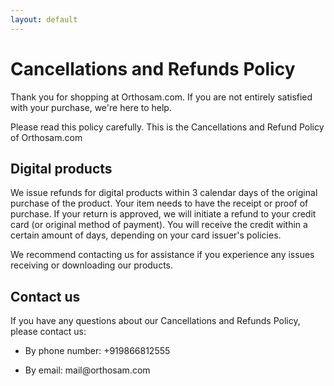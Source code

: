 ```yaml
---
layout: default
---
```

<h1>Cancellations and Refunds Policy</h1>

<p>Thank you for shopping at Orthosam.com. If you are not entirely satisfied with your purchase, we're here to help.</p>
<p>Please read this policy carefully. This is the Cancellations and Refund Policy of Orthosam.com</p>


<h2>Digital products</h2>

<p>We issue refunds for digital products within 3 calendar days of the original purchase of the product. Your item needs to have the receipt or proof of purchase. If your return is approved, we will initiate a refund to your credit card (or original method of payment).
You will receive the credit within a certain amount of days, depending on your card issuer's policies.
</p>

<p>We recommend contacting us for assistance if you experience any issues receiving or downloading our products.</p>



<h2>Contact us</h2>

<p>If you have any questions about our Cancellations and Refunds Policy, please contact us:</p>

<ul>
<li>
    <p>By phone number: +919866812555</p>
</li>
<li>
    <p>By email: mail@orthosam.com</p>
</li>
</ul>
